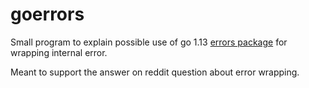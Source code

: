 # goerrors

Small program to explain possible use of go 1.13 [errors package](https://golang.org/pkg/errors/) for
wrapping internal error.

Meant to support the answer on reddit question about error wrapping.
